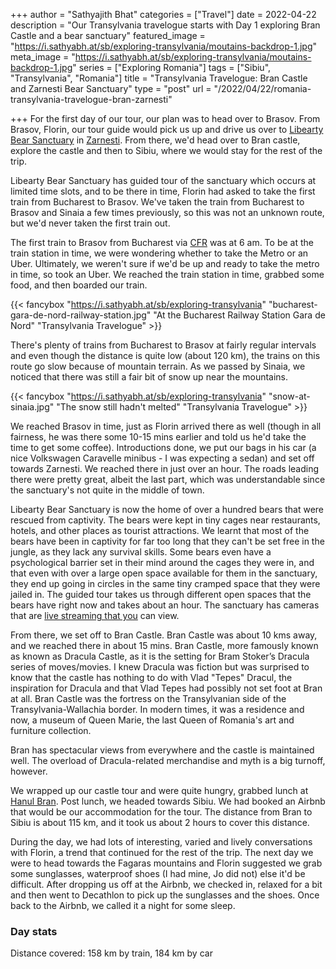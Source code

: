 +++
author = "Sathyajith Bhat"
categories = ["Travel"]
date = 2022-04-22
description = "Our Transylvania travelogue starts with Day 1 exploring Bran Castle and a bear sanctuary"
featured_image = "https://i.sathyabh.at/sb/exploring-transylvania/moutains-backdrop-1.jpg"
meta_image = "https://i.sathyabh.at/sb/exploring-transylvania/moutains-backdrop-1.jpg"
series = ["Exploring Romania"]
tags = ["Sibiu", "Transylvania", "Romania"]
title = "Transylvania Travelogue: Bran Castle and Zarnesti Bear Sanctuary"
type = "post"
url = "/2022/04/22/romania-transylvania-travelogue-bran-zarnesti"

+++
For the first day of our tour, our plan was to head over to Brasov. From Brasov, Florin, our tour guide would pick us up and drive us over to [Libearty Bear Sanctuary](https://millionsoffriends.org/en/libearty/) in [Zarnesti](https://goo.gl/maps/qat4HtJF5ELwUzC49). From there, we'd head over to Bran castle, explore the castle and then to Sibiu, where we would stay for the rest of the trip.

Libearty Bear Sanctuary has guided tour of the sanctuary which occurs at limited time slots, and to be there in time, Florin had asked to take the first train from Bucharest to Brasov. We've taken the train from Bucharest to Brasov and Sinaia a few times previously, so this was not an unknown route, but we'd never taken the first train out.

The first train to Brasov from Bucharest via [CFR](https://www.cfrcalatori.ro/en/) was at 6 am. To be at the train station in time, we were wondering whether to take the Metro or an Uber. Ultimately, we weren't sure if we'd be up and ready to take the metro in time, so took an Uber. We reached the train station in time, grabbed some food, and then boarded our train.

{{< fancybox "https://i.sathyabh.at/sb/exploring-transylvania" "bucharest-gara-de-nord-railway-station.jpg" "At the Bucharest Railway Station Gara de Nord" "Transylvania Travelogue" >}}

There's plenty of trains from Bucharest to Brasov at fairly regular intervals and even though the distance is quite low (about 120 km), the trains on this route go slow because of mountain terrain. As we passed by Sinaia, we noticed that there was still a fair bit of snow up near the mountains.

{{< fancybox "https://i.sathyabh.at/sb/exploring-transylvania" "snow-at-sinaia.jpg" "The snow still hadn't melted" "Transylvania Travelogue" >}}


We reached Brasov in time, just as Florin arrived there as well (though in all fairness, he was there some 10-15 mins earlier and told us he'd take the time to get some coffee). Introductions done, we put our bags in his car (a nice Volkswagen Caravelle minibus - I was expecting a sedan) and set off towards Zarnesti. We reached there in just over an hour. The roads leading there were pretty great, albeit the last part, which was understandable since the sanctuary's not quite in the middle of town.


Libearty Bear Sanctuary is now the home of over a hundred bears that were rescued from captivity. The bears were kept in tiny cages near restaurants, hotels, and other places as tourist attractions. We learnt that most of the bears have been in captivity for far too long that they can't be set free in the jungle, as they lack any survival skills. Some bears even have a psychological barrier set in their mind around the cages they were in, and that even with over a large open space available for them in the sanctuary, they end up going in circles in the same tiny cramped space that they were jailed in. The guided tour takes us through different open spaces that the bears have right now and takes about an hour. The sanctuary has cameras that are [live streaming that you](https://millionsoffriends.org/en/libearty/about-the-sanctuary/) can view.

From there, we set off to Bran Castle. Bran Castle was about 10 kms away, and we reached there in about 15 mins. Bran Castle, more famously known as known as Dracula Castle, as it is the setting for Bram Stoker’s Dracula series of moves/movies. I knew Dracula was fiction but was surprised to know that the castle has nothing to do with Vlad "Tepes" Dracul, the inspiration for Dracula and that Vlad Tepes had possibly not set foot at Bran at all. Bran Castle was the fortress on the Transylvanian side of the Transylvania-Wallachia border. In modern times, it was a residence and now, a museum of Queen Marie, the last Queen of Romania's art and furniture collection. 

Bran has spectacular views from everywhere and the castle is maintained well. The overload of Dracula-related merchandise and myth is a big turnoff, however. 

We wrapped up our castle tour and were quite hungry, grabbed lunch at [Hanul Bran](https://goo.gl/maps/2mobbzsz2W5wXLav9). Post lunch, we headed towards Sibiu. We had booked an Airbnb that would be our accommodation for the tour. The distance from Bran to Sibiu is about 115 km, and it took us about 2 hours to cover this distance. 

During the day, we had lots of interesting, varied and lively conversations with Florin, a trend that continued for the rest of the trip. The next day we were to head towards the Fagaras mountains and Florin suggested we grab some sunglasses, waterproof shoes (I had mine, Jo did not) else it'd be difficult. After dropping us off at the Airbnb, we checked in, relaxed for a bit and then went to Decathlon to pick up the sunglasses and the shoes. Once back to the Airbnb, we called it a night for some sleep.

### Day stats

Distance covered: 158 km by train, 184 km by car